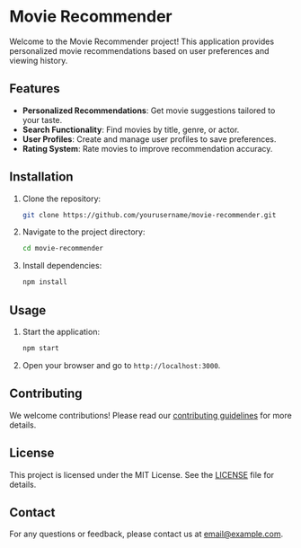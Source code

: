# Movie Recommender

Welcome to the Movie Recommender project! This application provides personalized movie recommendations based on user preferences and viewing history.

## Features

- **Personalized Recommendations**: Get movie suggestions tailored to your taste.
- **Search Functionality**: Find movies by title, genre, or actor.
- **User Profiles**: Create and manage user profiles to save preferences.
- **Rating System**: Rate movies to improve recommendation accuracy.

## Installation

1. Clone the repository:
    ```bash
    git clone https://github.com/yourusername/movie-recommender.git
    ```
2. Navigate to the project directory:
    ```bash
    cd movie-recommender
    ```
3. Install dependencies:
    ```bash
    npm install
    ```

## Usage

1. Start the application:
    ```bash
    npm start
    ```
2. Open your browser and go to `http://localhost:3000`.

## Contributing

We welcome contributions! Please read our [contributing guidelines](CONTRIBUTING.md) for more details.

## License

This project is licensed under the MIT License. See the [LICENSE](LICENSE) file for details.

## Contact

For any questions or feedback, please contact us at [email@example.com](mailto:sanjaycsk2004@gmail.com).
